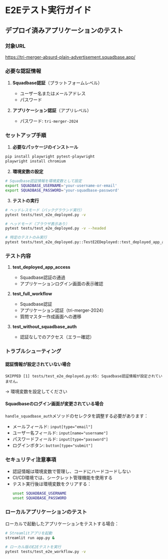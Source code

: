 # E2Eテスト実行ガイド

## デプロイ済みアプリケーションのテスト

### 対象URL
https://tri-merger-absurd-plain-advertisement.squadbase.app/

### 必要な認証情報

1. **Squadbase認証**（プラットフォームレベル）
   - ユーザー名またはメールアドレス
   - パスワード

2. **アプリケーション認証**（アプリレベル）
   - パスワード: `tri-merger-2024`

### セットアップ手順

1. **必要なパッケージのインストール**
```bash
pip install playwright pytest-playwright
playwright install chromium
```

2. **環境変数の設定**
```bash
# Squadbase認証情報を環境変数として設定
export SQUADBASE_USERNAME='your-username-or-email'
export SQUADBASE_PASSWORD='your-squadbase-password'
```

3. **テストの実行**
```bash
# ヘッドレスモード（バックグラウンド実行）
pytest tests/test_e2e_deployed.py -v

# ヘッドモード（ブラウザ表示あり）
pytest tests/test_e2e_deployed.py -v --headed

# 特定のテストのみ実行
pytest tests/test_e2e_deployed.py::TestE2EDeployed::test_deployed_app_access -v --headed
```

### テスト内容

1. **test_deployed_app_access**
   - Squadbase認証の通過
   - アプリケーションログイン画面の表示確認

2. **test_full_workflow**
   - Squadbase認証
   - アプリケーション認証（tri-merger-2024）
   - 質問マスター作成画面への遷移

3. **test_without_squadbase_auth**
   - 認証なしでのアクセス（エラー確認）

### トラブルシューティング

#### 認証情報が設定されていない場合
```
SKIPPED [1] tests/test_e2e_deployed.py:65: Squadbase認証情報が設定されていません。
```
→ 環境変数を設定してください

#### Squadbaseのログイン画面が変更されている場合
`handle_squadbase_auth`メソッドのセレクタを調整する必要があります：
- メールフィールド: `input[type="email"]`
- ユーザー名フィールド: `input[name="username"]`
- パスワードフィールド: `input[type="password"]`
- ログインボタン: `button[type="submit"]`

### セキュリティ注意事項

- 認証情報は環境変数で管理し、コードにハードコードしない
- CI/CD環境では、シークレット管理機能を使用する
- テスト実行後は環境変数をクリアする：
  ```bash
  unset SQUADBASE_USERNAME
  unset SQUADBASE_PASSWORD
  ```

### ローカルアプリケーションのテスト

ローカルで起動したアプリケーションをテストする場合：
```bash
# Streamlitアプリを起動
streamlit run app.py &

# ローカル版のE2Eテストを実行
pytest tests/test_e2e_workflow.py -v
```